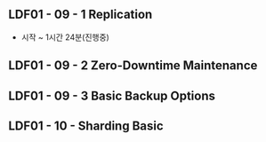 ## LDF01 - 09 - 1 Replication
- 시작 ~ 1시간 24분(진행중)
## LDF01 - 09 - 2 Zero-Downtime Maintenance
## LDF01 - 09 - 3 Basic Backup Options
## LDF01 - 10 - Sharding Basic
